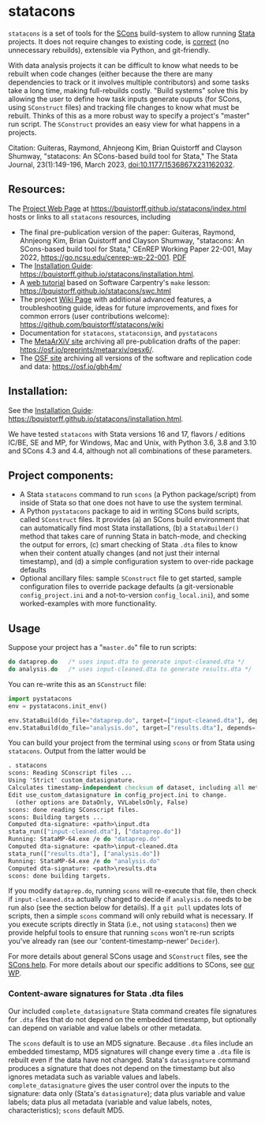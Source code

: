# statacons

`statacons` is a set of tools for the [SCons](https://scons.org/) build-system to allow running [Stata](https://stata.com) projects. It does not require changes to existing code, is [correct](https://doi.ieeecomputersociety.org/10.1109/MS.2018.111095025) (no unnecessary rebuilds), extensible via Python, and git-friendly.

With data analysis projects it can be difficult to know what needs to be rebuilt when code changes (either because the there are many dependencies to track or it involves multiple contributors) and some tasks take a long time, making full-rebuilds costly. "Build systems" solve this by allowing the user to define how task inputs generate ouputs (for SCons, using `SConstruct` files) and tracking file changes to know what must be rebuilt. Thinks of this as a more robust way to specify a project's "master" run script. The `SConstruct` provides an easy view for what happens in a projects.

Citation: Guiteras, Raymond, Ahnjeong Kim, Brian Quistorff and Clayson Shumway, "statacons: An SCons-based build tool for Stata," The Stata Journal, 23(1):149-196, March 2023, [doi:10.1177/1536867X231162032](https://doi.org/10.1177/1536867X231162032).


## Resources:

The [Project Web Page](https://bquistorff.github.io/statacons/index.html) at <https://bquistorff.github.io/statacons/index.html> hosts or links to all `statacons` resources, including

 - The final pre-publication version of the paper: Guiteras, Raymond, Ahnjeong Kim, Brian Quistorff and Clayson Shumway, "statacons: An SCons-based build tool for Stata," CEnREP Working Paper 22-001, May 2022, https://go.ncsu.edu/cenrep-wp-22-001. [PDF](https://osf.io/preprints/metaarxiv/qesx6/download)
 - The [Installation Guide](https://bquistorff.github.io/statacons/installation.html): <https://bquistorff.github.io/statacons/installation.html>.
 - A [web tutorial](https://bquistorff.github.io/statacons/swc.html) based on Software Carpentry's `make` lesson: <https://bquistorff.github.io/statacons/swc.html>
 - The project [Wiki Page](https://github.com/bquistorff/statacons/wiki) with additional advanced features, a troubleshooting guide, ideas for future improvements, and fixes for common errors (user contributions welcome): https://github.com/bquistorff/statacons/wiki
 - Documentation for `statacons`, `stataconsign`, and `pystatacons`
 - The [MetaArXiV site](https://osf.io/preprints/metaarxiv/qesx6/) archiving all pre-publication drafts of the paper: <https://osf.io/preprints/metaarxiv/qesx6/>.
 - The [OSF site](https://osf.io/gbh4m/) archiving all versions of the software and replication code and data: <https://osf.io/gbh4m/>

## Installation:

See the [Installation Guide](https://bquistorff.github.io/statacons/installation.html): <https://bquistorff.github.io/statacons/installation.html>.

We have tested `statacons` with Stata versions 16 and 17, flavors / editions IC/BE, SE and MP, for Windows, Mac and Unix, with Python 3.6, 3.8 and 3.10 and SCons 4.3 and 4.4, although not all combinations of these parameters.

## Project components:

- A Stata `statacons` command to run `scons` (a Python package/script) from inside of Stata so that one does not have to use the system terminal. 
- A Python `pystatacons` package to aid in writing SCons build scripts, called `SConstruct` files. It provides (a) an SCons build environment that can automatically find most Stata installations, (b) a `StataBuilder()` method that takes care of running Stata in batch-mode, and checking the output for errors, (c) smart checking of Stata `.dta` files to know when their content atually changes (and not just their internal timestamp), and (d) a simple configuration system to over-ride package defaults
- Optional ancillary files: sample `SConstruct` file to get started, sample configuration files to override package defaults (a git-versionable `config_project.ini` and a not-to-version `config_local.ini`), and some worked-examples with more functionality. 



## Usage
Suppose your project has a "`master.do`" file to run scripts:
```C
do dataprep.do   /* uses input.dta to generate input-cleaned.dta */
do analysis.do   /* uses input-cleaned.dta to generate results.dta */
```

You can re-write this as an `SConstruct` file:
```Python
import pystatacons
env = pystatacons.init_env()

env.StataBuild(do_file="dataprep.do", target=["input-cleaned.dta"], depends=["input.dta"])
env.StataBuild(do_file="analysis.do", target=["results.dta"], depends=["input-cleaned.dta"])
```

You can build your project from the terminal using `scons` or from Stata using `statacons`. Output from the latter would be

```Stata
. statacons
scons: Reading SConscript files ...
Using 'Strict' custom_datasignature.
Calculates timestamp-independent checksum of dataset, including all metadata.
Edit use_custom_datasignature in config_project.ini to change.
  (other options are DataOnly, VVLabelsOnly, False)
scons: done reading SConscript files.
scons: Building targets ...
Computed dta-signature: <path>\input.dta
stata_run(["input-cleaned.dta"], ["dataprep.do"])
Running: StataMP-64.exe /e do "dataprep.do"
Computed dta-signature: <path>\input-cleaned.dta
stata_run(["results.dta"], ["analysis.do"])
Running: StataMP-64.exe /e do "analysis.do"
Computed dta-signature: <path>\results.dta
scons: done building targets.

```


If you modify `dataprep.do`, running `scons` will re-execute that file, then check if `input-cleaned.dta` actually changed to decide if `analysis.do` needs to be run also (see the section below for details). If a `git pull` updates lots of scripts, then a simple `scons` command will only rebuild what is necessary. If you execute scripts directly in Stata (i.e., not using `statacons`) then we provide helpful tools to ensure that running `scons` won't re-run scripts you've already ran (see our 'content-timestamp-newer' `Decider`).

For more details about general SCons usage and `SConstruct` files, see the [SCons help](https://scons.org/documentation.html). For more details about our specific additions to SCons, see [our WP](https://go.ncsu.edu/cenrep-wp-22-001).


### Content-aware signatures for Stata .dta files
Our included `complete_datasignature` Stata command creates file signatures for `.dta` files that do not depend on the embedded timestamp, but optionally can depend on variable and value labels or other metadata. 
  
The `scons` default is to use an MD5 signature. Because `.dta` files include an embedded timestamp, MD5 signatures will change every time a `.dta` file is rebuilt even if the data have not changed. Stata's `datasignature` command produces a signature that does not depend on the timestamp but also ignores metadata such as variable values and labels. `complete_datasignature` gives the user control over the inputs to the signature: data only (Stata's `datasignature`); data plus variable and value labels; data plus all metadata (variable and value labels, notes, characteristics); `scons` default MD5.

